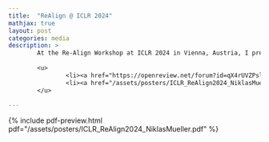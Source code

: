 ```yaml
---
title:  "ReAlign @ ICLR 2024"
mathjax: true
layout: post
categories: media
description: >
        At the Re-Align Workshop at ICLR 2024 in Vienna, Austria, I presented the following poster: 
        
        <u>
                <li><a href="https://openreview.net/forum?id=qX4rUVZPsl" target="_blank">Proceedings (OpenReview)</a></li>
                <li><a href="/assets/posters/ICLR_ReAlign2024_NiklasMueller.pdf" target="_blank">Download poster</a></li>
        </u>
        
---
```


<!-- <iframe class="pdf-preview" src="{{ '/assets/posters/ICLR_ReAlign2024_NiklasMueller.pdf' | relative_url }}#page=1&zoom=80" width="300" height="400" style="border:1px solid #ccc;"></iframe> -->
{% include pdf-preview.html pdf="/assets/posters/ICLR_ReAlign2024_NiklasMueller.pdf" %}